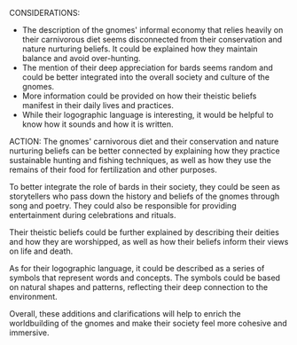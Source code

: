 CONSIDERATIONS:
- The description of the gnomes' informal economy that relies heavily on their carnivorous diet seems disconnected from their conservation and nature nurturing beliefs. It could be explained how they maintain balance and avoid over-hunting.
- The mention of their deep appreciation for bards seems random and could be better integrated into the overall society and culture of the gnomes.
- More information could be provided on how their theistic beliefs manifest in their daily lives and practices.
- While their logographic language is interesting, it would be helpful to know how it sounds and how it is written.

ACTION:
The gnomes' carnivorous diet and their conservation and nature nurturing beliefs can be better connected by explaining how they practice sustainable hunting and fishing techniques, as well as how they use the remains of their food for fertilization and other purposes. 

To better integrate the role of bards in their society, they could be seen as storytellers who pass down the history and beliefs of the gnomes through song and poetry. They could also be responsible for providing entertainment during celebrations and rituals.

Their theistic beliefs could be further explained by describing their deities and how they are worshipped, as well as how their beliefs inform their views on life and death.

As for their logographic language, it could be described as a series of symbols that represent words and concepts. The symbols could be based on natural shapes and patterns, reflecting their deep connection to the environment.

Overall, these additions and clarifications will help to enrich the worldbuilding of the gnomes and make their society feel more cohesive and immersive.